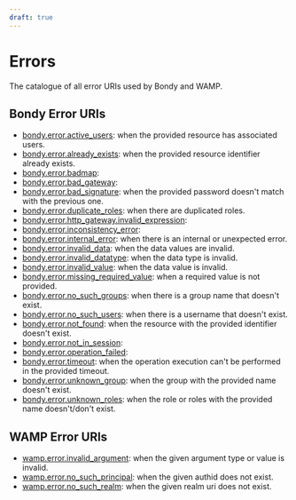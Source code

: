 ```yaml
---
draft: true
---
```

# Errors
The catalogue of all error URIs used by Bondy and WAMP.

## Bondy Error URIs

* [bondy.error.active_users](/reference/wamp_api/errors/active_users): when the provided resource has associated users.
* [bondy.error.already_exists](/reference/wamp_api/errors/already_exists): when the provided resource identifier already exists.
* [bondy.error.badmap]():
* [bondy.error.bad_gateway]():
* [bondy.error.bad_signature](/reference/wamp_api/errors/bad_signature): when the provided password doesn't match with the previous one.
* [bondy.error.duplicate_roles](/reference/wamp_api/errors/duplicate_roles): when there are duplicated roles.
* [bondy.error.http_gateway.invalid_expression]():
* [bondy.error.inconsistency_error]():
* [bondy.error.internal_error](/reference/wamp_api/errors/internal_error): when there is an internal or unexpected error.
* [bondy.error.invalid_data](/reference/wamp_api/errors/invalid_data): when the data values are invalid.
* [bondy.error.invalid_datatype](/reference/wamp_api/errors/invalid_datatype): when the data type is invalid.
* [bondy.error.invalid_value](/reference/wamp_api/errors/invalid_value): when the data value is invalid.
* [bondy.error.missing_required_value](/reference/wamp_api/errors/missing_required_value): when a required value is not provided.
* [bondy.error.no_such_groups](/reference/wamp_api/errors/no_such_groups): when there is a group name that doesn't exist.
* [bondy.error.no_such_users](/reference/wamp_api/errors/no_such_users): when there is a username that doesn't exist.
* [bondy.error.not_found](/reference/wamp_api/errors/not_found): when the resource with the provided identifier doesn't exist.
* [bondy.error.not_in_session]():
* [bondy.error.operation_failed]():
* [bondy.error.timeout](/reference/wamp_api/errors/timeout): when the operation execution can't be performed in the provided timeout.
* [bondy.error.unknown_group](/reference/wamp_api/errors/unknown_group): when the group with the provided name doesn't exist.
* [bondy.error.unknown_roles](/reference/wamp_api/errors/unknown_roles): when the role or roles with the provided name doesn't/don't exist.


## WAMP Error URIs

* [wamp.error.invalid_argument](/reference/wamp_api/errors/wamp_invalid_argument): when the given argument type or value is invalid.
* [wamp.error.no_such_principal](/reference/wamp_api/errors/wamp_no_such_principal): when the given authid does not exist.
* [wamp.error.no_such_realm](/reference/wamp_api/errors/wamp_no_such_realm): when the given realm uri does not exist.